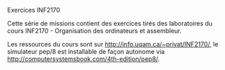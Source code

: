 Exercices INF2170

Cette série de missions contient des exercices tirés des laboratoires du cours INF2170 - Organisation des ordinateurs et assembleur.

Les ressources du cours sont sur <http://info.uqam.ca/~privat/INF2170/>, le simulateur pep/8 est installable de façon autonome via <http://computersystemsbook.com/4th-edition/pep8/>.
